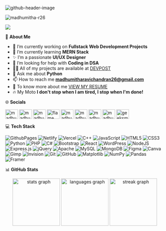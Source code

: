 ![github-header-image](https://github.com/user-attachments/assets/86000f1f-af79-4453-ad8e-45d19c9cc41d)


<p align="left"> <img src="https://komarev.com/ghpvc/?username=madhumitha-r26&label=Profile%20views&color=0e75b6&style=flat" alt="madhumitha-r26" /> </p>

![](https://github-profile-trophy.vercel.app/?username=madhumitha-r26&theme=monokai&no-frame=false&no-bg=true&margin-w=4)

💫 **About Me**
- 🔭 I’m currently working on **Fullstack Web Development Projects**
- 🌱 I’m currently learning **MERN Stack**
- ✨ I’m a passionate **UI/UX Designer**
- 🤝 I’m looking for help with **Coding in DSA**
- 👨‍💻 All of my projects are available at [DEVPOST](https://devpost.com/madhumitha-r26?ref_content=user-portfolio&ref_feature=portfolio&ref_medium=global-nav)
- 💬 Ask me about **Python**
- 📫 How to reach me **madhumitharavichandran26@gmail.com**
- 📄 To know more about me [VIEW MY RESUME](https://www.canva.com/design/DAFHtoCMF2A/WEKy46zMpX4l5lKyTqbUeg/view?utm_content=DAFHtoCMF2A&utm_campaign=designshare&utm_medium=link&utm_source=editor)
- 🔥 My Moto **I don't stop when I am tired, I stop when I'm done!**



🌐 **Socials** 

<p align="left">
<a href="https://codepen.io/madhumitha-ravichandran26" target="blank"><img align="center" src="https://raw.githubusercontent.com/rahuldkjain/github-profile-readme-generator/master/src/images/icons/Social/codepen.svg" alt="madhumitha-ravichandran26" height="30" width="40" /></a>
<a href="https://linkedin.com/in/madhumitha263-ravichandran" target="blank"><img align="center" src="https://raw.githubusercontent.com/rahuldkjain/github-profile-readme-generator/master/src/images/icons/Social/linked-in-alt.svg" alt="madhumitha263-ravichandran" height="30" width="40" /></a>
<a href="https://fb.com/madhumitha.ravichandran.315" target="blank"><img align="center" src="https://raw.githubusercontent.com/rahuldkjain/github-profile-readme-generator/master/src/images/icons/Social/facebook.svg" alt="madhumitha.ravichandran.315" height="30" width="40" /></a>
<a href="https://instagram.com/flame._.of._.fire" target="blank"><img align="center" src="https://raw.githubusercontent.com/rahuldkjain/github-profile-readme-generator/master/src/images/icons/Social/instagram.svg" alt="flame._.of._.fire" height="30" width="40" /></a>
<a href="https://www.behance.net/madhumitha42" target="blank"><img align="center" src="https://raw.githubusercontent.com/rahuldkjain/github-profile-readme-generator/master/src/images/icons/Social/behance.svg" alt="madhumitha42" height="30" width="40" /></a>
<a href="https://www.codechef.com/users/madhumitha_263" target="blank"><img align="center" src="https://cdn.jsdelivr.net/npm/simple-icons@3.1.0/icons/codechef.svg" alt="madhumitha_263" height="30" width="40" /></a>
<a href="https://www.hackerrank.com/madhumitha_263" target="blank"><img align="center" src="https://raw.githubusercontent.com/rahuldkjain/github-profile-readme-generator/master/src/images/icons/Social/hackerrank.svg" alt="madhumitha_263" height="30" width="40" /></a>
<a href="https://www.leetcode.com/madhumitha_263" target="blank"><img align="center" src="https://raw.githubusercontent.com/rahuldkjain/github-profile-readme-generator/master/src/images/icons/Social/leet-code.svg" alt="madhumitha_263" height="30" width="40" /></a>
<a href="https://auth.geeksforgeeks.org/user/geeksmad3" target="blank"><img align="center" src="https://raw.githubusercontent.com/rahuldkjain/github-profile-readme-generator/master/src/images/icons/Social/geeks-for-geeks.svg" alt="geeksmad3" height="30" width="40" /></a>
</p>

💻 **Tech Stack** <br>

![GithubPages](https://img.shields.io/badge/github%20pages-121013?style=for-the-badge&logo=github&logoColor=white) ![Netlify](https://img.shields.io/badge/netlify-%23000000.svg?style=for-the-badge&logo=netlify&logoColor=#00C7B7) ![Vercel](https://img.shields.io/badge/vercel-%23000000.svg?style=for-the-badge&logo=vercel&logoColor=white) ![C++](https://img.shields.io/badge/c++-%2300599C.svg?style=for-the-badge&logo=c%2B%2B&logoColor=white) ![JavaScript](https://img.shields.io/badge/javascript-%23323330.svg?style=for-the-badge&logo=javascript&logoColor=%23F7DF1E) ![HTML5](https://img.shields.io/badge/html5-%23E34F26.svg?style=for-the-badge&logo=html5&logoColor=white) ![CSS3](https://img.shields.io/badge/css3-%231572B6.svg?style=for-the-badge&logo=css3&logoColor=white) ![Python](https://img.shields.io/badge/python-3670A0?style=for-the-badge&logo=python&logoColor=ffdd54) ![PHP](https://img.shields.io/badge/php-%23777BB4.svg?style=for-the-badge&logo=php&logoColor=white) ![C#](https://img.shields.io/badge/c%23-%23239120.svg?style=for-the-badge&logo=csharp&logoColor=white) ![Bootstrap](https://img.shields.io/badge/bootstrap-%238511FA.svg?style=for-the-badge&logo=bootstrap&logoColor=white) ![React](https://img.shields.io/badge/react-%2320232a.svg?style=for-the-badge&logo=react&logoColor=%2361DAFB) ![WordPress](https://img.shields.io/badge/WordPress-%23117AC9.svg?style=for-the-badge&logo=WordPress&logoColor=white) ![NodeJS](https://img.shields.io/badge/node.js-6DA55F?style=for-the-badge&logo=node.js&logoColor=white) ![Express.js](https://img.shields.io/badge/express.js-%23404d59.svg?style=for-the-badge&logo=express&logoColor=%2361DAFB) ![jQuery](https://img.shields.io/badge/jquery-%230769AD.svg?style=for-the-badge&logo=jquery&logoColor=white) ![Apache](https://img.shields.io/badge/apache-%23D42029.svg?style=for-the-badge&logo=apache&logoColor=white) ![MySQL](https://img.shields.io/badge/mysql-4479A1.svg?style=for-the-badge&logo=mysql&logoColor=white) ![MongoDB](https://img.shields.io/badge/MongoDB-%234ea94b.svg?style=for-the-badge&logo=mongodb&logoColor=white) ![Figma](https://img.shields.io/badge/figma-%23F24E1E.svg?style=for-the-badge&logo=figma&logoColor=white) ![Canva](https://img.shields.io/badge/Canva-%2300C4CC.svg?style=for-the-badge&logo=Canva&logoColor=white) ![Gimp](https://img.shields.io/badge/Gimp-657D8B?style=for-the-badge&logo=gimp&logoColor=FFFFFF) ![Invision](https://img.shields.io/badge/invision-FF3366?style=for-the-badge&logo=invision&logoColor=white) ![Git](https://img.shields.io/badge/git-%23F05033.svg?style=for-the-badge&logo=git&logoColor=white) ![GitHub](https://img.shields.io/badge/github-%23121011.svg?style=for-the-badge&logo=github&logoColor=white) ![Matplotlib](https://img.shields.io/badge/Matplotlib-%23ffffff.svg?style=for-the-badge&logo=Matplotlib&logoColor=black) ![NumPy](https://img.shields.io/badge/numpy-%23013243.svg?style=for-the-badge&logo=numpy&logoColor=white) ![Pandas](https://img.shields.io/badge/pandas-%23150458.svg?style=for-the-badge&logo=pandas&logoColor=white) ![Framer](https://img.shields.io/badge/Framer-black?style=for-the-badge&logo=framer&logoColor=blue)

📊 **GitHub Stats** 

<div align="center">
  <img src="https://github-readme-stats.vercel.app/api?username=madhumitha-r26&hide_title=false&hide_rank=false&show_icons=true&include_all_commits=true&count_private=true&disable_animations=false&theme=tokyonight&locale=en&hide_border=false&order=1" height="150" alt="stats graph"  />
  <img src="https://github-readme-stats.vercel.app/api/top-langs?username=madhumitha-r26&locale=en&hide_title=false&layout=compact&card_width=320&langs_count=5&theme=tokyonight&hide_border=false&order=2" height="150" alt="languages graph"  />
  <img src="https://streak-stats.demolab.com?user=madhumitha-r26&locale=en&mode=daily&theme=tokyonight&hide_border=false&border_radius=5&order=3" height="150" alt="streak graph"  />
</div>



<!--<h5 align="center">Coding Achievements</h5>
<p>Coding Ninjas</p>
<img src="https://github.com/madhumitha-r26/madhumitha-r26/assets/98893549/5c57171b-0666-460f-8c81-4d0ae6ecf93e" alt="coding ninja">-->

